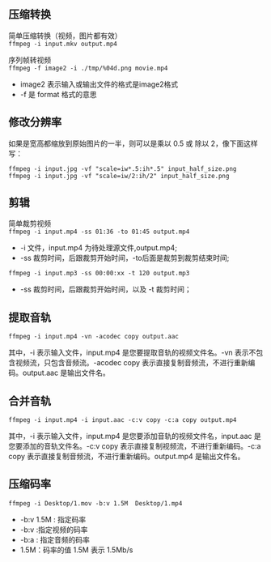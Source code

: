 ## 压缩转换
简单压缩转换（视频，图片都有效） <br>
`ffmpeg -i input.mkv output.mp4`

序列帧转视频 <br>
`ffmpeg -f image2 -i ./tmp/%04d.png movie.mp4`
+ image2 表示输入或输出文件的格式是image2格式
+ -f 是 format 格式的意思

## 修改分辨率

如果是宽高都缩放到原始图片的一半，则可以是乘以 0.5 或 除以 2，像下面这样写：

```shell
ffmpeg -i input.jpg -vf "scale=iw*.5:ih*.5" input_half_size.png
ffmpeg -i input.jpg -vf "scale=iw/2:ih/2" input_half_size.png
```
## 剪辑
简单裁剪视频<br>
`ffmpeg -i input.mp4 -ss 01:36 -to 01:45 output.mp4 `
+ -i 文件，input.mp4 为待处理源文件,output.mp4;
+ -ss 裁剪时间，后跟裁剪开始时间，-to后面是裁剪到裁剪结束时间;

`ffmpeg -i input.mp3 -ss 00:00:xx -t 120 output.mp3`
+ -ss 裁剪时间，后跟裁剪开始时间，以及 -t 裁剪时间；

## 提取音轨

~~~shell
ffmpeg -i input.mp4 -vn -acodec copy output.aac
~~~

其中，-i 表示输入文件，input.mp4 是您要提取音轨的视频文件名。-vn 表示不包含视频流，只包含音频流。-acodec copy 表示直接复制音频流，不进行重新编码。output.aac 是输出文件名。

## 合并音轨

~~~shell
ffmpeg -i input.mp4 -i input.aac -c:v copy -c:a copy output.mp4
~~~

其中，-i 表示输入文件，input.mp4 是您要添加音轨的视频文件名，input.aac 是您要添加的音轨文件名。-c:v copy 表示直接复制视频流，不进行重新编码。-c:a copy 表示直接复制音频流，不进行重新编码。output.mp4 是输出文件名。

## 压缩码率

```shell
ffmpeg -i Desktop/1.mov -b:v 1.5M  Desktop/1.mp4
```

- -b:v 1.5M : 指定码率
- -b:v :指定视频的码率
- -b:a : 指定音频的码率
- 1.5M：码率的值 1.5M 表示 1.5Mb/s